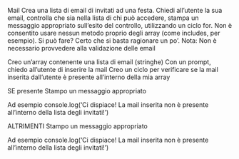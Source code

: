 Mail
Crea una lista di email di invitati ad una festa.
Chiedi all’utente la sua email, controlla che sia nella lista di chi può accedere, stampa un messaggio appropriato sull’esito del controllo, utilizzando un ciclo for.
Non è consentito usare nessun metodo proprio degli array (come includes, per esempio).
Si può fare? Certo che si basta ragionare un po’.
Nota:
Non è necessario provvedere alla validazione delle email


Creo un’array contenente una lista di email (stringhe)
Con un prompt, chiedo all’utente di inserire la mail
Creo un ciclo per verificare se la mail inserita dall’utente è presente all’interno della mia array

SE presente
Stampo un messaggio appropriato 

Ad esempio console.log(‘Ci dispiace! La mail inserita non è presente all’interno della lista degli invitati!’)

ALTRIMENTI 
Stampo un messaggio appropriato 

Ad esempio console.log(‘Ci dispiace! La mail inserita non è presente all’interno della lista degli invitati!’)